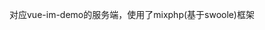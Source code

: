 对应vue-im-demo的服务端，使用了<a herf='https://github.com/mix-php/mix' target='_blank'>mixphp(基于swoole)</a>框架